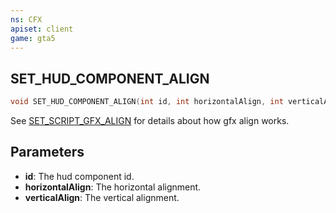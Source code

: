 ```yaml
---
ns: CFX
apiset: client
game: gta5
---
```

## SET_HUD_COMPONENT_ALIGN

```c
void SET_HUD_COMPONENT_ALIGN(int id, int horizontalAlign, int verticalAlign);
```

See [SET_SCRIPT_GFX_ALIGN](#_0xB8A850F20A067EB6) for details about how gfx align works.

## Parameters
* **id**: The hud component id.
* **horizontalAlign**: The horizontal alignment.
* **verticalAlign**: The vertical alignment.
